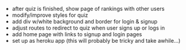 * after quiz is finished, show page of rankings with other users
* modify/improve styles for quiz
* add div w/white background and border for login & signup
* adjust routes to redirect to quiz when user signs up or logs in
* add home page with links to signup and login pages
* set up as heroku app (this will probably be tricky and take awhile...)

